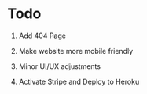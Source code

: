 # Todo

1. Add 404 Page

2. Make website more mobile friendly

3. Minor UI/UX adjustments

4. Activate Stripe and Deploy to Heroku
